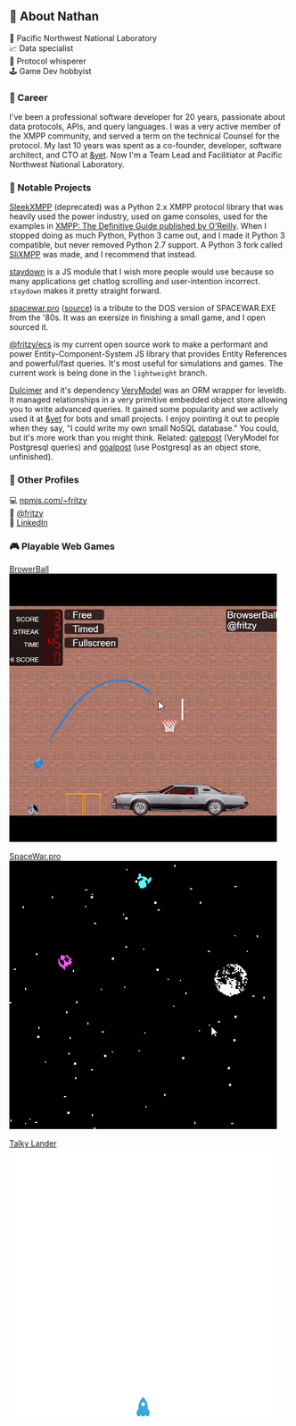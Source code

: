 ## 📝 About Nathan 
🥼 Pacific Northwest National Laboratory  
📈 Data specialist  
🤫 Protocol whisperer  
🕹️ Game Dev hobbyist  

### 🥼 Career

I've been a professional software developer for 20 years, passionate about data protocols, APIs, and query languages. I was a very active member of the XMPP community, and served a term on the technical Counsel for the protocol. My last 10 years was spent as a co-founder, developer, software architect, and CTO at [&yet](https://andyet.com). Now I'm a Team Lead and Facilitiator at Pacific Northwest National Laboratory.

### 📓 Notable Projects

[SleekXMPP](https://github.com/fritzy/sleekxmpp) (deprecated) was a Python 2.x XMPP protocol library that was heavily used the power industry, used on game consoles, used for the examples in [XMPP: The Definitive Guide published by O'Reilly](https://www.oreilly.com/library/view/xmpp-the-definitive/9780596157524/). When I stopped doing as much Python, Python 3 came out, and I made it Python 3 compatible, but never removed Python 2.7 support. A Python 3 fork called [SliXMPP](https://github.com/poezio/slixmpp) was made, and I recommend that instead.

[staydown](https://github.com/fritzy/staydown) is a JS module that I wish more people would use because so many applications get chatlog scrolling and user-intention incorrect. `staydown` makes it pretty straight forward.

[spacewar.pro](https://spacewar.pro) ([source](https://github.com/fritzy/spacewar.pro)) is a tribute to the DOS version of SPACEWAR.EXE from the '80s. It was an exersize in finishing a small game, and I open sourced it.

[@fritzy/ecs](https://github.com/fritzy/ecs-js) is my current open source work to make a performant and power Entity-Component-System JS library that provides Entity References and powerful/fast queries. It's most useful for simulations and games. The current work is being done in the `lightweight` branch.

[Dulcimer](https://github.com/fritzy/Dulcimer) and it's dependency [VeryModel](https://github.com/fritzy/VeryModel) was an ORM wrapper for leveldb. It managed relationships in a very primitive embedded object store allowing you to write advanced queries. It gained some popularity and we actively used it at [&yet](https://andyet.com) for bots and small projects. I enjoy pointing it out to people when they say, "I could write my own small NoSQL database." You could, but it's more work than you might think. Related: [gatepost](https://github.com/fritzy/gatepost) (VeryModel for Postgresql queries) and [goalpost](https://github.com/fritzy/goalpost) (use Postgresql as an object store, unfinished).

### 🍍 Other Profiles

💻 [npmjs.com/~fritzy](https://npmjs.com/fritzy)  
🐤 [@fritzy](https://twitter.com)  
🔗 [LinkedIn](https://www.linkedin.com/in/nathan-fritz-7054302/)

### 🎮 Playable Web Games

[BrowerBall](https://browserball.com)  
![BrowserBall Animation](imgs/browserball.gif?raw=true)

[SpaceWar.pro](https://spacewar.pro)  
![SpaceWar.pro Animation](imgs/spacewar.gif?raw=true)

[Talky Lander](https://talkylander.com)  
![Talky Lander Animation](imgs/talkylander.gif?raw=true)

<!--
**fritzy/fritzy** is a ✨ _special_ ✨ repository because its `README.md` (this file) appears on your GitHub profile.

Here are some ideas to get you started:

- 🔭 I’m currently working on ...
- 🌱 I’m currently learning ...
- 👯 I’m looking to collaborate on ...
- 🤔 I’m looking for help with ...
- 💬 Ask me about ...
- 📫 How to reach me: ...
- 😄 Pronouns: ...
- ⚡ Fun fact: ...
-->
